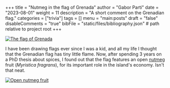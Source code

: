 +++
title = "Nutmeg in the flag of Grenada"
author = "Gabor Parti"
date = "2023-08-01"
weight = 11
description = "A short comment on the Grenadian flag."
categories = ["trivia"]
tags = []
menu = "main:posts"
draft = "false"
disableComments = "true"
bibFile = "static/files/bibliography.json" # path relative to project root
+++

[![The flag of Grenada](/images/grenada.png)](https://en.wikipedia.org/wiki/Flag_of_Grenada)

I have been drawing flags ever since I was a kid, and all my life I thought that the Grenadian flag has tiny little flame. Now, after spending 3 years on a PhD thesis about spices, I found out that the flag features an open [nutmeg](https://partigabor.github.io/spice/book/materials/nutmeg/) fruit (*Myristica fragrans*), for its important role in the island's economy. Isn't that neat.

[![Open nutmeg fruit](/images/open_nutmeg_3.jpg)](https://commons.wikimedia.org/wiki/File:NutmegStVincent2.jpg)

<!-- ***

# Bibliography

{{< bibliography cited >}} -->